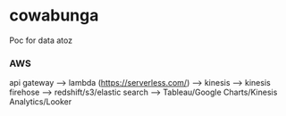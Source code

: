 # cowabunga
Poc for data atoz

### AWS
api gateway --> lambda (https://serverless.com/) --> kinesis --> kinesis firehose --> redshift/s3/elastic search --> Tableau/Google Charts/Kinesis Analytics/Looker
